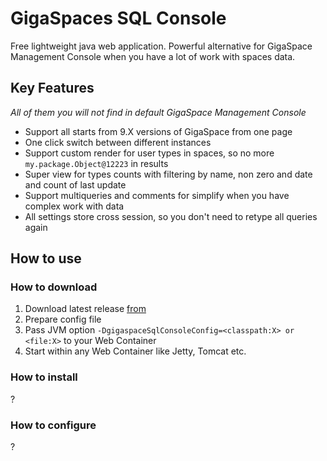 # GigaSpaces SQL Console

Free lightweight java web application. Powerful alternative for GigaSpace Management Console when you have a lot of work with spaces data.

## Key Features 

_All of them you will not find in default GigaSpace Management Console_

* Support all starts from 9.X versions of GigaSpace from one page
* One click switch between different instances
* Support custom render for user types in spaces, so no more ```my.package.Object@12223``` in results
* Super view for types counts with filtering by name, non zero and date and count of last update
* Support multiqueries and comments for simplify when you have complex work with data
* All settings store cross session, so you don't need to retype all queries again

## How to use

### How to download

1. Download latest release [from](https://github.com/terma/gigaspaces-sql-console/releases)
1. Prepare config file
1. Pass JVM option ```-DgigaspaceSqlConsoleConfig=<classpath:X> or <file:X>``` to your Web Container
1. Start within any Web Container like Jetty, Tomcat etc.

### How to install

?

### How to configure

?
